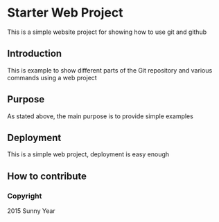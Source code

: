 # Starter Web Project

This is a simple website project for showing how to use git and github

## Introduction

This is example to show different parts of the Git repository and various commands using a web project

## Purpose

As stated above, the main purpose  is to provide simple examples

## Deployment


This is a simple web project, deployment is easy enough

## How to contribute


### Copyright

2015 Sunny Year